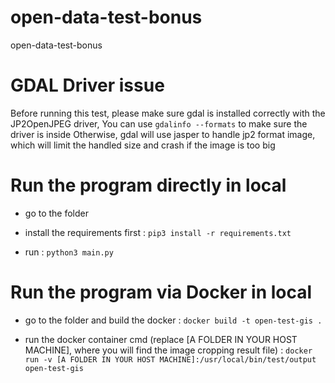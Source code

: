 # open-data-test-bonus
open-data-test-bonus



# GDAL Driver issue
Before running this test, please make sure gdal is installed correctly with the JP2OpenJPEG driver,
You can use `gdalinfo --formats` to make sure the driver is inside
Otherwise, gdal will use jasper to handle jp2 format image, which will limit the handled size and crash if the image is too big


# Run the program directly in local
* go to the folder

* install the requirements first :
`pip3 install -r requirements.txt`

* run :
`python3 main.py`



# Run the program via Docker in local
* go to the folder and build the docker :
`docker build -t open-test-gis .`

* run the docker container cmd (replace [A FOLDER IN YOUR HOST MACHINE], where you will find the image cropping result file) :
`docker run -v [A FOLDER IN YOUR HOST MACHINE]:/usr/local/bin/test/output open-test-gis`
